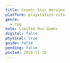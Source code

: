 ```yaml
---
title: Cosmic Star Heroine
platform: playstation-vita
genre:
  - rpg
note: Limited Run Games
digital: false
physical: true
guide: false
pending: false
posted: 2018-11-10
---
```

